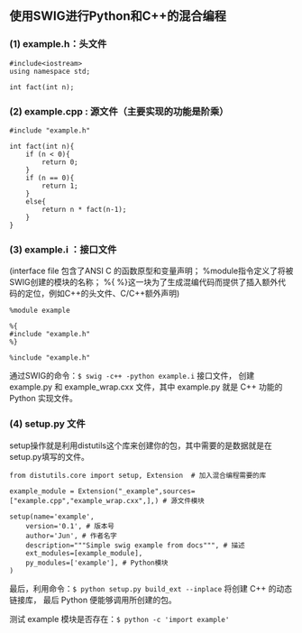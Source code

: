 ## 使用SWIG进行Python和C++的混合编程


### (1)	example.h：头文件
```
#include<iostream>  
using namespace std;  
  
int fact(int n);
```

### (2)	example.cpp : 源文件（主要实现的功能是阶乘）
```
#include "example.h"  
  
int fact(int n){   
    if (n < 0){  
        return 0;  
    }  
    if (n == 0){  
        return 1;  
    }  
    else{  
        return n * fact(n-1);  
    }  
}  
```

### (3)	example.i ：接口文件 
(interface file 包含了ANSI C 的函数原型和变量声明；
%module指令定义了将被SWIG创建的模块的名称；
%{ %}这一块为了生成混编代码而提供了插入额外代码的定位，例如C++的头文件、C/C++额外声明)
```
%module example  
  
%{  
#include "example.h"  
%}  

%include "example.h"  
```

通过SWIG的命令：```$ swig -c++ -python example.i``` 接口文件，
创建 example.py 和 example_wrap.cxx 文件，其中 example.py 就是 C++ 功能的 Python 实现文件。

### (4)	setup.py 文件
setup操作就是利用distutils这个库来创建你的包，其中需要的是数据就是在setup.py填写的文件。
```
from distutils.core import setup, Extension  # 加入混合编程需要的库  
  
example_module = Extension("_example",sources=["example.cpp","example_wrap.cxx",],) # 源文件模块  
  
setup(name='example',   
    version='0.1', # 版本号  
    author='Jun', # 作者名字  
    description="""Simple swig example from docs""", # 描述  
    ext_modules=[example_module],   
    py_modules=['example'], # Python模块  
)  
```
最后，利用命令：```$ python setup.py build_ext --inplace``` 将创建 C++ 的动态链接库，
最后 Python 便能够调用所创建的包。

测试 example 模块是否存在：```$ python -c 'import example'```

